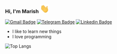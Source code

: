 ### Hi, I'm Marish <img src="https://raw.githubusercontent.com/ABSphreak/ABSphreak/master/gifs/Hi.gif" width="30px">

[![Gmail Badge](https://img.shields.io/badge/-praveenmarish0059@gmail.com-red?style=flat-square&logo=Gmail&logoColor=white&link=mailto:praveenmarish0059@gmail.com)](mailto:praveenmarish0059@gmail.com)
[![Telegram Badge](https://img.shields.io/badge/-praveenmarish-blue?style=flat-square&logo=Telegram&logoColor=white&link=https://t.me/Maari0059)](https://t.me/Maari0059)
[![Linkedin Badge](https://img.shields.io/badge/-praveenmarish-lightblue?style=flat-square&logo=Linkedin&logoColor=white&link=https://www.linkedin.com/in/m-praveen-marish-6668a51b8)](https://www.linkedin.com/in/m-praveen-marish-6668a51b8)

- I like to learn new things
- I love programming


![Top Langs](https://github-readme-stats.vercel.app/api/top-langs/?username=praveenmarish&theme=veu-dark&layout=compact)
